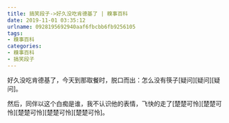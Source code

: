```yaml
---
title: 搞笑段子->好久没吃肯德基了 | 糗事百科
date: 2019-11-01 03:35:12
urlname: 0928195692940aaf6fbcbb6fb9256105
tags: 
- 糗事百科
categories:
- 糗事百科
- 搞笑段子
---
```

好久没吃肯德基了，今天到那取餐时，脱口而出：怎么没有筷子[疑问][疑问][疑问]。

然后，同伴以这个白痴是谁，我不认识他的表情，飞快的走了[楚楚可怜][楚楚可怜][楚楚可怜][楚楚可怜][楚楚可怜]。


